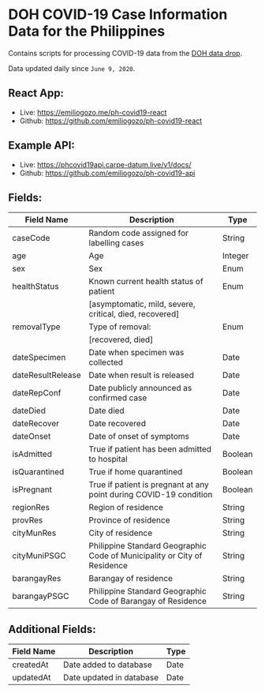 # DOH COVID-19 Case Information Data for the Philippines

Contains scripts for processing COVID-19 data from the [DOH data drop](http://bit.ly/DataDropPH).

Data updated daily since `June 9, 2020`.

## React App:
* Live: https://emiliogozo.me/ph-covid19-react
* Github: https://github.com/emiliogozo/ph-covid19-react

## Example API:
* Live: https://phcovid19api.carpe-datum.live/v1/docs/
* Github: https://github.com/emiliogozo/ph-covid19-api


## Fields:
| Field Name        | Description                                                              | Type    |
| ----------------- | ------------------------------------------------------------------------ | ------- |
| caseCode          | Random code assigned for labelling cases                                 | String  |
| age               | Age                                                                      | Integer |
| sex               | Sex                                                                      | Enum    |
| healthStatus      | Known current health status of patient                                   | Enum    |
|                   | [asymptomatic, mild, severe, critical, died, recovered]                  |         |
| removalType       | Type of removal:                                                         | Enum    |
|                   | [recovered, died]                                                        |         |
| dateSpecimen      | Date when specimen was collected                                         | Date    |
| dateResultRelease | Date when result is released                                             | Date    |
| dateRepConf       | Date publicly announced as confirmed case                                | Date    |
| dateDied          | Date died                                                                | Date    |
| dateRecover       | Date recovered                                                           | Date    |
| dateOnset         | Date of onset of symptoms                                                | Date    |
| isAdmitted        | True if patient has been admitted to hospital                            | Boolean |
| isQuarantined     | True if home quarantined                                                 | Boolean |
| isPregnant        | True if patient is pregnant at any point during COVID-19 condition       | Boolean |
| regionRes         | Region of residence                                                      | String  |
| provRes           | Province of residence                                                    | String  |
| cityMunRes        | City of residence                                                        | String  |
| cityMuniPSGC      | Philippine Standard Geographic Code of Municipality or City of Residence | String  |
| barangayRes       | Barangay of residence                                                    | String  |
| barangayPSGC      | Philippine Standard Geographic Code of Barangay of Residence             | String  |


## Additional Fields:
| Field Name        | Description                                                              | Type    |
| ----------------- | ------------------------------------------------------------------------ | ------- |
| createdAt         | Date added to database                                                   | Date    |
| updatedAt         | Date updated in     database                                             | Date    |

